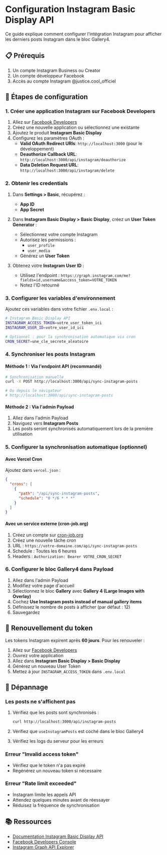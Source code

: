 # Configuration Instagram Basic Display API

Ce guide explique comment configurer l'intégration Instagram pour afficher les derniers posts Instagram dans le bloc Gallery4.

## 📋 Prérequis

1. Un compte Instagram Business ou Creator
2. Un compte développeur Facebook
3. Accès au compte Instagram @justice.cool_officiel

## 🚀 Étapes de configuration

### 1. Créer une application Instagram sur Facebook Developers

1. Allez sur [Facebook Developers](https://developers.facebook.com/)
2. Créez une nouvelle application ou sélectionnez une existante
3. Ajoutez le produit **Instagram Basic Display**
4. Configurez les paramètres OAuth :
   - **Valid OAuth Redirect URIs**: `http://localhost:3000` (pour le développement)
   - **Deauthorize Callback URL**: `http://localhost:3000/api/instagram/deauthorize`
   - **Data Deletion Request URL**: `http://localhost:3000/api/instagram/delete`

### 2. Obtenir les credentials

1. Dans **Settings > Basic**, récupérez :
   - **App ID**
   - **App Secret**

2. Dans **Instagram Basic Display > Basic Display**, créez un **User Token Generator** :
   - Sélectionnez votre compte Instagram
   - Autorisez les permissions :
     - `user_profile`
     - `user_media`
   - Générez un **User Token**

3. Obtenez votre **Instagram User ID** :
   - Utilisez l'endpoint : `https://graph.instagram.com/me?fields=id,username&access_token=VOTRE_TOKEN`
   - Notez l'ID retourné

### 3. Configurer les variables d'environnement

Ajoutez ces variables dans votre fichier `.env.local` :

```bash
# Instagram Basic Display API
INSTAGRAM_ACCESS_TOKEN=votre_user_token_ici
INSTAGRAM_USER_ID=votre_user_id_ici

# Optionnel : pour la synchronisation automatique via cron
CRON_SECRET=une_cle_secrete_aleatoire
```

### 4. Synchroniser les posts Instagram

#### Méthode 1 : Via l'endpoint API (recommandé)

```bash
# Synchronisation manuelle
curl -X POST http://localhost:3000/api/sync-instagram-posts

# Ou depuis le navigateur
# http://localhost:3000/api/sync-instagram-posts
```

#### Méthode 2 : Via l'admin Payload

1. Allez dans l'admin Payload
2. Naviguez vers **Instagram Posts**
3. Les posts seront synchronisés automatiquement lors de la première utilisation

### 5. Configurer la synchronisation automatique (optionnel)

#### Avec Vercel Cron

Ajoutez dans `vercel.json` :

```json
{
  "crons": [
    {
      "path": "/api/sync-instagram-posts",
      "schedule": "0 */6 * * *"
    }
  ]
}
```

#### Avec un service externe (cron-job.org)

1. Créez un compte sur [cron-job.org](https://cron-job.org)
2. Créez une nouvelle tâche cron
3. URL : `https://votre-domaine.com/api/sync-instagram-posts`
4. Schedule : Toutes les 6 heures
5. Headers : `Authorization: Bearer VOTRE_CRON_SECRET`

### 6. Configurer le bloc Gallery4 dans Payload

1. Allez dans l'admin Payload
2. Modifiez votre page d'accueil
3. Sélectionnez le bloc **Gallery** avec **Gallery 4 (Large Images with Overlay)**
4. Cochez **Use Instagram posts instead of manual gallery items**
5. Définissez le nombre de posts à afficher (par défaut : 12)
6. Sauvegardez

## 🔄 Renouvellement du token

Les tokens Instagram expirent après **60 jours**. Pour les renouveler :

1. Allez sur [Facebook Developers](https://developers.facebook.com/)
2. Ouvrez votre application
3. Allez dans **Instagram Basic Display > Basic Display**
4. Générez un nouveau User Token
5. Mettez à jour `INSTAGRAM_ACCESS_TOKEN` dans `.env.local`

## 🐛 Dépannage

### Les posts ne s'affichent pas

1. Vérifiez que les posts sont synchronisés :
   ```bash
   curl http://localhost:3000/api/instagram-posts
   ```

2. Vérifiez que `useInstagramPosts` est coché dans le bloc Gallery4

3. Vérifiez les logs du serveur pour les erreurs

### Erreur "Invalid access token"

- Vérifiez que le token n'a pas expiré
- Régénérez un nouveau token si nécessaire

### Erreur "Rate limit exceeded"

- Instagram limite les appels API
- Attendez quelques minutes avant de réessayer
- Réduisez la fréquence de synchronisation

## 📚 Ressources

- [Documentation Instagram Basic Display API](https://developers.facebook.com/docs/instagram-basic-display-api)
- [Facebook Developers Console](https://developers.facebook.com/)
- [Instagram Graph API Explorer](https://developers.facebook.com/tools/explorer/)

